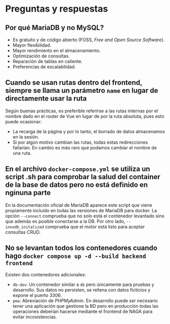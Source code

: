 # Preguntas y respuestas

## Por qué MariaDB y no MySQL?

- Es gratuito y de código abierto (FOSS, *Free and Open Source Software*).
- Mayor flexibilidad.
- Mayor rendimiento en el almacenamiento.
- Optimización de consultas.
- Reparación de tablas en caliente.
- Preferencias de escalabilidad.

## Cuando se usan rutas dentro del frontend, siempre se llama un parámetro `name` en lugar de directamente usar la ruta

Según buenas prácticas, es preferible referirse a las rutas internas por el nombre dado en el router de Vue en lugar de por la ruta absoluta, pues esto puede ocasionar:

- La recarga de la página y por lo tanto, el borrado de datos almacenamos en la sesión.
- Si por algún motivo cambian las rutas, todas estas redirecciones fallarían. En cambio es más raro que podamos cambiar el nombre de una ruta.

## En el archivo `docker-compose.yml` se utiliza un script .sh para comprobar la salud del container de la base de datos pero no está definido en nginuna parte

En la documentación oficial de MariaDB aparece este script que viene propiamente incluido en todas las versiones de MariaDB para docker. La opción `--connect` comprueba que no solo está el contenedor levantado sino que además es posible conectarse a la DB. Por otro lado, `--innodb_initalized` comprueba que el motor está listo para aceptar consultas CRUD.

## No se levantan todos los contenedores cuando hago `docker compose up -d --build backend frontend`

Existen dos contenedores adicionales:

- `db-dev`: Un contenedor similar a `db` pero únicamente para pruebas y desarrollo. Sus datos no persisten, se rellena con datos ficticios y expone el puerto 3306.
- `pma`: Abreviación de *PHPMyAdmin*. En desarrollo puede ser necesario tener una aplicación que gestione la BD pero en producción todas las operaciones deberían hacerse mediante el frontend de NAGA para evitar incosistencias.
  